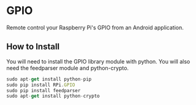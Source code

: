 GPIO
====
Remote control your Raspberry Pi's GPIO from an Android application.

## How to Install

You will need to install the GPIO library module with python.
You will also need the feedparser module and python-crypto.
```js
sudo apt-get install python-pip
sudo pip install RPi.GPIO
sudo pip install feedparser
sudo apt-get install python-crypto
```
